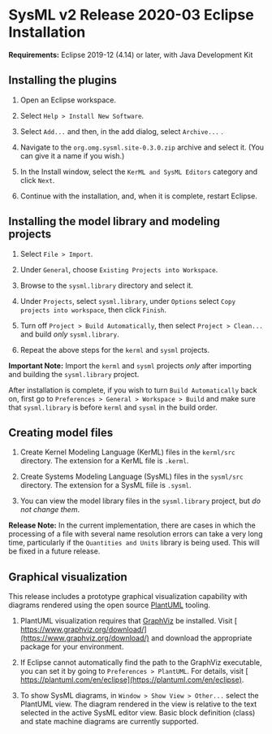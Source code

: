 # SysML v2 Release 2020-03 Eclipse Installation

**Requirements:** Eclipse 2019-12 (4.14) or later, with Java Development Kit

## Installing the plugins

1. Open an Eclipse workspace.

2. Select `Help > Install New Software`.

3. Select `Add...` and then, in the add dialog, select `Archive...` .

4. Navigate to the `org.omg.sysml.site-0.3.0.zip` archive and select it. (You can give it a name if you wish.)

5. In the Install window, select the `KerML and SysML Editors` category and click `Next`.

6. Continue with the installation, and, when it is complete, restart Eclipse.

## Installing the model library and modeling projects

1. Select `File > Import`.

2. Under `General`, choose `Existing Projects into Workspace`.

3. Browse to the `sysml.library` directory and select it.

4. Under `Projects`, select `sysml.library`, under `Options` select `Copy projects into workspace`, then click `Finish`.

5. Turn off `Project > Build Automatically`, then select `Project > Clean...` and build *only* `sysml.library`.

6. Repeat the above steps for the `kerml` and `sysml` projects.

**Important Note:** Import the `kerml` and `sysml` projects *only* after importing and building the `sysml.library` project.

After installation is complete, if you wish to turn `Build Automatically` back on, first go to `Preferences > General > Workspace > Build`
and make sure that `sysml.library` is before `kerml` and `sysml` in the build order.

## Creating model files

1. Create Kernel Modeling Language (KerML) files in the `kerml/src` directory. The extension for a KerML file is `.kerml`.

2. Create Systems Modeling Language (SysML) files in the `sysml/src` directory. The extension for a SysML fiile is `.sysml`.

3. You can view the model library files in the `sysml.library` project, but *do not change them*.
   
**Release Note:** In the current implementation, there are cases in which the processing of a file with several name resolution errors can take a very long time, 
particularly if the `Quantities and Units` library is being used. This will be fixed in a future release.

## Graphical visualization

This release includes a prototype graphical visualization capability with diagrams rendered using the open source [PlantUML](https://plantuml.com) tooling.

1. PlantUML visualization requires that [GraphViz](https://www.graphviz.org) be installed. Visit [ https://www.graphviz.org/download/](https://www.graphviz.org/download/) 
and download the appropriate package for your environment.

2. If Eclipse cannot automatically find the path to the GraphViz executable, you can set it by going to `Preferences > PlantUML`. 
For details, visit [ https://plantuml.com/en/eclipse](https://plantuml.com/en/eclipse).

3. To show SysML diagrams, in `Window > Show View > Other...` select the PlantUML view. The diagram rendered in the view is relative to the text selected 
in the active SysML editor view. Basic block definition (class) and state machine diagrams are currently supported.


